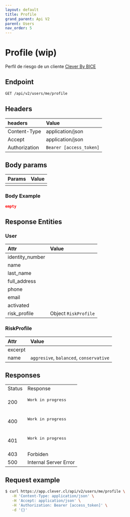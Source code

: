 ```yaml
---
layout: default
title: Profile
grand_parent: Api V2
parent: Users
nav_order: 5
---
```


# Profile (wip)

Perfil de riesgo de un cliente [Clever By BICE](https://clever.cl)

## Endpoint

```bash
GET /api/v2/users/me/profile
```

## Headers

| headers       | Value             |
|:--------------|:------------------|
| Content-Type  | application/json  |
| Accept        | application/json  |
| Authorization | `Bearer [access_token]`  |

## Body params

| Params        | Value             |
|:--------------|:------------------|
|               |                   |

### Body Example

```json
empty
```

## Response Entities

### User

| Attr              | Value             |
|:------------------|:------------------|
|  identity_number  |                   |
|  name             |                   |
|  last_name        |                   |
|  full_address     |                   |
|  phone            |                   |
|  email            |                   |
|  activated        |                   |
|  risk_profile     | Object `RiskProfile` |

### RiskProfile

| Attr              | Value             |
|:------------------|:------------------|
|  excerpt          |                   |
|  name             | `aggresive`, `balanced`, `conservative`|

## Responses

<table>
   <tr>
      <td> Status </td>
      <td> Response </td>
   </tr>
   <tr>
      <td> 200 </td>
      <td>
         <pre>
Work in progress
        </pre>
      </td>
   </tr>
   <tr>
      <td> 400 </td>
      <td>
         <pre>
Work in progress
        </pre>
      </td>
   </tr>   
   <tr>
      <td> 401 </td>
      <td>
         <pre>
Work in progress
        </pre>
      </td>
   </tr>
   <tr>
      <td> 403 </td>
      <td>Forbiden</td>
   </tr>
   <tr>
      <td> 500 </td>
      <td>
         Internal Server Error
      </td>
   </tr>
</table>

## Request example

```bash
$ curl https://app.clever.cl/api/v2/users/me/profile \
   -H 'Content-Type: application/json' \
   -H 'Accept: application/json' \
   -H 'Authorization: Bearer [access_token]' \
   -d '{}' 
```
